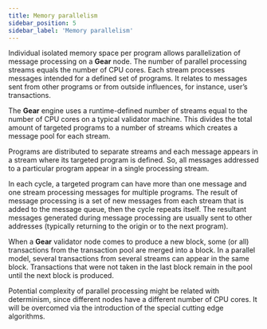 ```yaml
---
title: Memory parallelism
sidebar_position: 5
sidebar_label: 'Memory parallelism'
---
```


Individual isolated memory space per program allows parallelization of message processing on a **Gear** node. The number of parallel processing streams equals the number of CPU cores. Each stream processes messages intended for a defined set of programs. It relates to messages sent from other programs or from outside influences, for instance, user’s transactions.

The **Gear** engine uses a runtime-defined number of streams equal to the number of CPU cores on a typical validator machine. This divides the total amount of targeted programs to a number of streams which creates a message pool for each stream.

Programs are distributed to separate streams and each message appears in a stream where its targeted program is defined. So, all messages addressed to a particular program appear in a single processing stream.

In each cycle, a targeted program can have more than one message and one stream processing messages for multiple programs. The result of message processing is a set of new messages from each stream that is added to the message queue, then the cycle repeats itself. The resultant messages generated during message processing are usually sent to other addresses (typically returning to the origin or to the next program).

When a **Gear** validator node comes to produce a new block, some (or all) transactions from the transaction pool are merged into a block. In a parallel model, several transactions from several streams can appear in the same block. Transactions that were not taken in the last block remain in the pool until the next block is produced.

Potential complexity of parallel processing might be related with determinism, since different nodes have a different number of CPU cores. It will be overcomed via the introduction of the special cutting edge algorithms.

